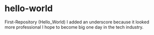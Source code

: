 # hello-world
First-Repository (Hello_World) 
I added an underscore because it looked more professional
I hope to become big one day in the tech industry.
